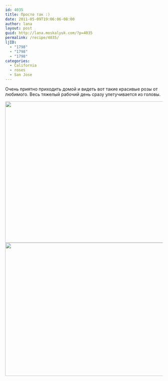 ```yaml
---
id: 4035
title: Просто так :)
date: 2011-05-09T19:06:06-08:00
author: lana
layout: post
guid: http://lana.moskalyuk.com/?p=4035
permalink: /recipe/4035/
ljID:
  - "1798"
  - "1798"
  - "1798"
categories:
  - California
  - roses
  - San Jose
---
```

Очень приятно приходить домой и видеть вот такие красивые розы от любимого. Весь тяжелый рабочий день сразу улетучивается из головы.

<img loading="lazy" class="alignnone" title="roses" src="http://farm4.static.flickr.com/3355/5705155669_9204d26205_z.jpg" alt="" width="640" height="453" /> 

<img loading="lazy" class="alignnone" title="roses" src="http://farm4.static.flickr.com/3283/5705151607_db09cd1bcf_z.jpg" alt="" width="640" height="427" />